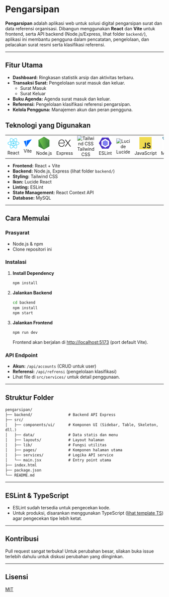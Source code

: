 # Pengarsipan

**Pengarsipan** adalah aplikasi web untuk solusi digital pengarsipan surat dan data referensi organisasi. Dibangun menggunakan **React** dan **Vite** untuk frontend, serta API backend (Node.js/Express, lihat folder `backend/`), aplikasi ini membantu pengguna dalam pencatatan, pengelolaan, dan pelacakan surat resmi serta klasifikasi referensi.

---

## Fitur Utama

- **Dashboard:** Ringkasan statistik arsip dan aktivitas terbaru.
- **Transaksi Surat:** Pengelolaan surat masuk dan keluar.
  - Surat Masuk
  - Surat Keluar
- **Buku Agenda:** Agenda surat masuk dan keluar.
- **Referensi:** Pengelolaan klasifikasi referensi pengarsipan.
- **Kelola Pengguna:** Manajemen akun dan peran pengguna.

## Teknologi yang Digunakan

<table>
  <tr>
    <td align="center">
      <img src="https://raw.githubusercontent.com/devicons/devicon/master/icons/react/react-original.svg" alt="React" width="40" /> <br/> React
    </td>
    <td align="center">
      <img src="https://raw.githubusercontent.com/devicons/devicon/master/icons/vite/vite-original.svg" alt="Vite" width="40" /> <br/> Vite
    </td>
    <td align="center">
      <img src="https://raw.githubusercontent.com/devicons/devicon/master/icons/nodejs/nodejs-original.svg" alt="Node.js" width="40" /> <br/> Node.js
    </td>
    <td align="center">
      <img src="https://raw.githubusercontent.com/devicons/devicon/master/icons/express/express-original.svg" alt="Express" width="40" /> <br/> Express
    </td>
    <td align="center">
      <img src="https://tailwindcss.com/_next/static/media/mark.b1c7ef6e.svg" alt="Tailwind CSS" width="40" /> <br/> Tailwind CSS
    </td>
    <td align="center">
      <img src="https://raw.githubusercontent.com/devicons/devicon/master/icons/eslint/eslint-original.svg" alt="ESLint" width="40" /> <br/> ESLint
    </td>
    <td align="center">
      <img src="https://lucide.dev/logo.svg" alt="Lucide" width="40" /> <br/> Lucide
    </td>
    <td align="center">
      <img src="https://raw.githubusercontent.com/devicons/devicon/master/icons/javascript/javascript-original.svg" alt="JavaScript" width="40" /> <br/> JavaScript
    </td>
    <td align="center">
      <img src="https://raw.githubusercontent.com/devicons/devicon/master/icons/mysql/mysql-original.svg" alt="MySQL" width="40" /> <br/> MySQL
    </td>
    <td align="center">
      <img src="https://raw.githubusercontent.com/devicons/devicon/master/icons/npm/npm-original-wordmark.svg" alt="npm" width="40" /> <br/> npm
    </td>
  </tr>
</table>

- **Frontend:** React + Vite
- **Backend:** Node.js, Express (lihat folder `backend/`)
- **Styling:** Tailwind CSS
- **Ikon:** Lucide React
- **Linting:** ESLint
- **State Management:** React Context API
- **Database:** MySQL

---

## Cara Memulai

### Prasyarat

- Node.js & npm
- Clone repositori ini

### Instalasi

1. **Install Dependency**

   ```bash
   npm install
   ```

2. **Jalankan Backend**

   ```bash
   cd backend
   npm install
   npm start
   ```

3. **Jalankan Frontend**

   ```bash
   npm run dev
   ```

   Frontend akan berjalan di [http://localhost:5173](http://localhost:5173) (port default Vite).

### API Endpoint

- **Akun:** `/api/accounts` (CRUD untuk user)
- **Referensi:** `/api/refrensi` (pengelolaan klasifikasi)
- Lihat file di `src/services/` untuk detail penggunaan.

---

## Struktur Folder

```
pengarsipan/
├── backend/                # Backend API Express
├── src/
│   ├── components/ui/      # Komponen UI (Sidebar, Table, Skeleton, dll.)
│   ├── data/               # Data statis dan menu
│   ├── layouts/            # Layout halaman
│   ├── lib/                # Fungsi utilitas
│   ├── pages/              # Komponen halaman utama
│   ├── services/           # Logika API service
│   └── main.jsx            # Entry point utama
├── index.html
├── package.json
└── README.md
```

---

## ESLint & TypeScript

- ESLint sudah tersedia untuk pengecekan kode.
- Untuk produksi, disarankan menggunakan TypeScript ([lihat template TS](https://github.com/vitejs/vite/tree/main/packages/create-vite/template-react-ts)) agar pengecekan tipe lebih ketat.

---

## Kontribusi

Pull request sangat terbuka! Untuk perubahan besar, silakan buka issue terlebih dahulu untuk diskusi perubahan yang diinginkan.

---

## Lisensi

[MIT](LICENSE)
